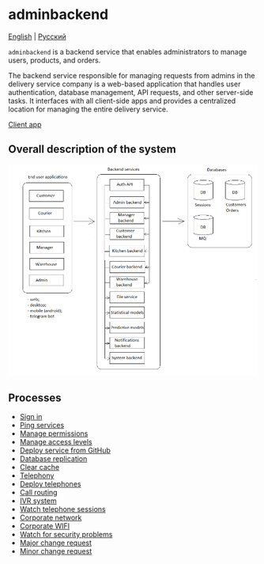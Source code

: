 # adminbackend 

[English](adminbackend.md) | [Русский](adminbackend.ru.md)

`adminbackend` is a backend service that enables administrators to manage users, products, and orders.

The backend service responsible for managing requests from admins in the delivery service company is a web-based application that handles user authentication, database management, API requests, and other server-side tasks. 
It interfaces with all client-side apps and provides a centralized location for managing the entire delivery service.

[Client app](../frontend/adminclient.md)

## Overall description of the system 

![system_overall](../img/system_overall.png)

## Processes 

- [Sign in](../processes/auth/signin.md)
- [Ping services](../processes/admin/pingservices.md)
- [Manage permissions](../processes/admin/managepermissions.md)
- [Manage access levels](../processes/admin/manageaccesslevels.md)
- [Deploy service from GitHub](../processes/admin/deployservice.md)
- [Database replication](../processes/admin/dbreplication.md)
- [Clear cache](../processes/admin/clearcache.md)
- [Telephony](../processes/admin/telephony.md)
- [Deploy telephones](../processes/admin/deploytelephones.md)
- [Call routing](../processes/admin/callrouting.md)
- [IVR system](../processes/admin/ivrsystem.md)
- [Watch telephone sessions](../processes/admin/watchtelephonesessions.md)
- [Corporate network](../processes/admin/corporatenetwork.md)
- [Corporate WIFI](../processes/admin/corporatewifi.md)
- [Watch for security problems](../processes/admin/watchnetworkproblems.md)
- [Major change request](../processes/admin/majorchangerequest.md)
- [Minor change request](../processes/admin/minorchangerequest.md)
